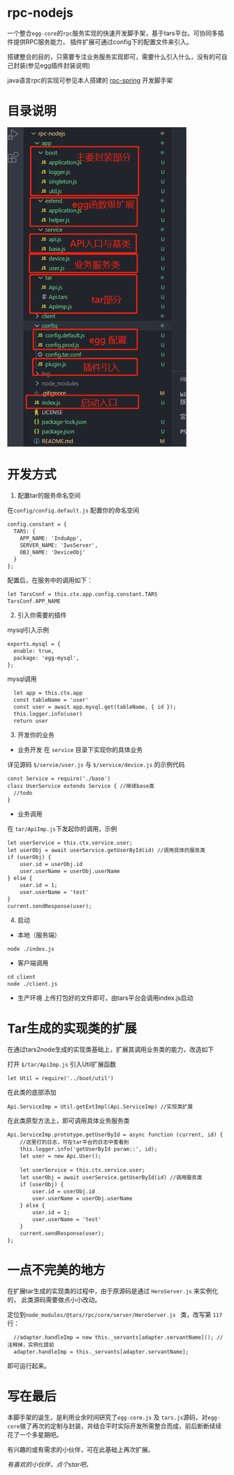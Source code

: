 # rpc-nodejs

一个整合`egg-core`的`rpc`服务实现的快速开发脚手架，基于tars平台。可协同多插件提供RPC服务能力， 插件扩展可通过config下的配置文件来引入。


搭建整合的目的，只需要专注业务服务实现即可，需要什么引入什么，没有的可自己封装(参见egg插件封装说明)

java语言rpc的实现可参见本人搭建的 [rpc-spring](https://github.com/lingtoo/rpc-spring ) 开发脚手架 


# 目录说明
![avatar](./目录说明-nodejs.png)



# 开发方式
1. 配置tar的服务命名空间

在`config/config.default.js` 配置你的命名空间

```
config.constant = {
  TARS: {
    APP_NAME: 'InduApp',
    SERVER_NAME: 'IwsServer',
    OBJ_NAME: 'DeviceObj'
  }
};
```

配置后，在服务中的调用如下：
```
let TarsConf = this.ctx.app.config.constant.TARS
TarsConf.APP_NAME
```


2. 引入你需要的插件

mysql引入示例
```
exports.mysql = {
  enable: true,
  package: 'egg-mysql',
};

```
mysql调用

```
  let app = this.ctx.app
  const tableName = 'user'
  const user = await app.mysql.get(tableName, { id });
  this.logger.info(user)
  return user
```


3. 开发你的业务

- 业务开发
在 `service` 目录下实现你的具体业务

详见源码 `$/servie/user.js` 与 `$/service/device.js` 的示例代码
```
const Service = require('./base')
class UserService extends Service { //继续base类
  //todo
}
```


- 业务调用

在 `tar/ApiImp.js`下发起你的调用，示例
```
let userService = this.ctx.service.user;
let userObj = await userService.getUserById(id) //调用具体的服务类
if (userObj) {
    user.id = userObj.id
    user.userName = userObj.userName
} else {
    user.id = 1;
    user.userName = 'test'
}
current.sendResponse(user);
```

4. 启动

- 本地（服务端）
```
node ./index.js
```

- 客户端调用 
```
cd client
node ./client.js
```

- 生产环境
上传打包好的文件即可，由tars平台会调用index.js启动


# Tar生成的实现类的扩展
在通过tars2node生成的实现类基础上，扩展其调用业务类的能力，改造如下

打开 `$/tar/ApiImp.js`
引入Util扩展函数
```
let Util = require('../boot/util')
```
在此类的底部添加
```
Api.ServiceImp = Util.getExtImpl(Api.ServiceImp) //实现类扩展
```

在此类原型方法上，即可调用具体业务服务类
```
Api.ServiceImp.prototype.getUserById = async function (current, id) {
    //这里打的日志，可在tar平台的日志中查看到
    this.logger.info('getUserById param::', id);
    let user = new Api.User();

    let userService = this.ctx.service.user;
    let userObj = await userService.getUserById(id) //调用服务类
    if (userObj) {
        user.id = userObj.id
        user.userName = userObj.userName
    } else {
        user.id = 1;
        user.userName = 'test'
    }
    current.sendResponse(user);
};
```


# 一点不完美的地方
在扩展tar生成的实现类的过程中，由于原源码是通过 `HeroServer.js` 来实例化的， 此类源码需要做点小小改动。

定位到`node_modules/@tars/rpc/core/server/HeroServer.js ` 类，改写第 `117` 行：
```
  //adapter.handleImp = new this._servants[adapter.servantName](); // 注释掉，实例化提前
  adapter.handleImp = this._servants[adapter.servantName];
```
即可运行起来。


# 写在最后
本脚手架的诞生，是利用业余时间研究了`egg-core.js` 及 `tars.js`源码，对`egg-core`做了再次的定制与封装，并结合平时实际开发所需整合而成，前后断断续续花了一个多星期吧。

有兴趣的或有需求的小伙伴，可在此基础上再次扩展。



*有喜欢的小伙伴，点个star吧。*






